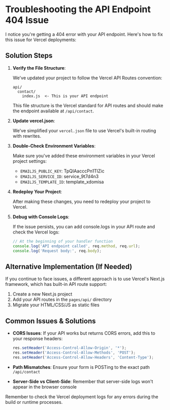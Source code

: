 # Troubleshooting the API Endpoint 404 Issue

I notice you're getting a 404 error with your API endpoint. Here's how to fix this issue for Vercel deployments:

## Solution Steps

1. **Verify the File Structure**:
   
   We've updated your project to follow the Vercel API Routes convention:
   ```
   api/
     contact/
       index.js  <- This is your API endpoint
   ```
   
   This file structure is the Vercel standard for API routes and should make the endpoint available at `/api/contact`.

2. **Update vercel.json**:
   
   We've simplified your `vercel.json` file to use Vercel's built-in routing with rewrites.

3. **Double-Check Environment Variables**:
   
   Make sure you've added these environment variables in your Vercel project settings:
   - `EMAILJS_PUBLIC_KEY`: TpQIAacccPn1TlZic
   - `EMAILJS_SERVICE_ID`: service_9t7d4n3
   - `EMAILJS_TEMPLATE_ID`: template_xdomisa

4. **Redeploy Your Project**:
   
   After making these changes, you need to redeploy your project to Vercel.

5. **Debug with Console Logs**:
   
   If the issue persists, you can add console.logs in your API route and check the Vercel logs:
   ```javascript
   // At the beginning of your handler function
   console.log('API endpoint called', req.method, req.url);
   console.log('Request body:', req.body);
   ```

## Alternative Implementation (If Needed)

If you continue to face issues, a different approach is to use Vercel's Next.js framework, which has built-in API route support:

1. Create a new Next.js project
2. Add your API routes in the `pages/api/` directory
3. Migrate your HTML/CSS/JS as static files

## Common Issues & Solutions

- **CORS Issues**: If your API works but returns CORS errors, add this to your response headers:
  ```javascript
  res.setHeader('Access-Control-Allow-Origin', '*');
  res.setHeader('Access-Control-Allow-Methods', 'POST');
  res.setHeader('Access-Control-Allow-Headers', 'Content-Type');
  ```

- **Path Mismatches**: Ensure your form is POSTing to the exact path `/api/contact`

- **Server-Side vs Client-Side**: Remember that server-side logs won't appear in the browser console

Remember to check the Vercel deployment logs for any errors during the build or runtime processes.
